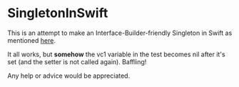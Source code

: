 # SingletonInSwift
This is an attempt to make an Interface-Builder-friendly Singleton in Swift as mentioned [here](http://stackoverflow.com/questions/37711521/use-singleton-in-interface-builder-with-swift).

It all works, but **somehow** the vc1 variable in the test becomes nil after it's set (and the setter is not called again). Baffling!

Any help or advice would be appreciated. 
